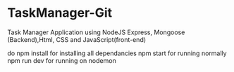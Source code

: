 # TaskManager-Git
Task Manager Application using NodeJS Express, Mongoose (Backend),Html, CSS and JavaScript(front-end) 


do npm install for installing all dependancies
npm start for running normally 
npm run dev for running on nodemon
